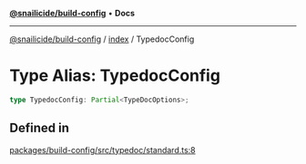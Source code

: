 [**@snailicide/build-config**](../../README.md) • **Docs**

---

[@snailicide/build-config](../../README.md) / [index](../README.md) / TypedocConfig

# Type Alias: TypedocConfig

```ts
type TypedocConfig: Partial<TypeDocOptions>;
```

## Defined in

[packages/build-config/src/typedoc/standard.ts:8](https://github.com/gbtunney/snailicide-monorepo/blob/master/packages/build-config/src/typedoc/standard.ts#L8)
